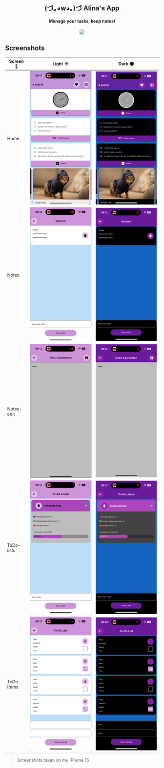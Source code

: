 <h2 align="center">(づ｡◕w◕｡)づ Alina's App</h2>
<h4 align="center">Manage your tasks, keep notes!</h4>

<p align="center">
  <a  href="https://testflight.apple.com/join/kz131jGp" target="_blank">
    <img src="https://developer.apple.com/assets/elements/badges/download-on-the-app-store.svg" style="height: 75px">
  </a>
  
</p>

## Screenshots 
| Screen 📱 | Light ☀️ | Dark 🌑 |
|------------|--------|------|
| Home       | ![home](https://github.com/sanriodev/aandm/blob/main/screenshots/main_light.PNG)       |   ![home](https://github.com/sanriodev/aandm/blob/main/screenshots/main_dark.PNG)    |
| Notes      |    ![home](https://github.com/sanriodev/aandm/blob/main/screenshots/notes_light.PNG)     |     ![home](https://github.com/sanriodev/aandm/blob/main/screenshots/notes_dark.PNG)  |
| Notes-edit |    ![home](https://github.com/sanriodev/aandm/blob/main/screenshots/note_edit_light.PNG)     |    ![home](https://github.com/sanriodev/aandm/blob/main/screenshots/note_edit_dark.PNG)   |
| ToDo-lists |   ![home](https://github.com/sanriodev/aandm/blob/main/screenshots/todo_list_light.PNG)      |   ![home](https://github.com/sanriodev/aandm/blob/main/screenshots/todo_list_dark.PNG)    |
| ToDo-Items |    ![home](https://github.com/sanriodev/aandm/blob/main/screenshots/todo_light.PNG)     |    ![home](https://github.com/sanriodev/aandm/blob/main/screenshots/todo_dark.PNG)   |

> Screenshots taken on my IPhone 15
